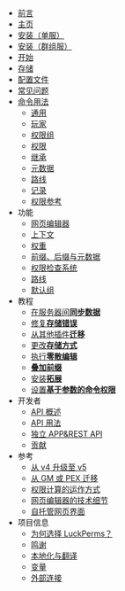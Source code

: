 <!-- _sidebar.md -->

* [前言](README.md)
* [主页](home.md)
* [安装（单服）](install-on-a-single-server.md)
* [安装（群组服）](install-on-multiple-servers.md.md)
* [开始](getting-started.md)
* [存储](storage.md)
* [配置文件](configuration.md)
* [常见问题](faq.md)
* [命令用法](command-usage.md)
    * [通用](command-usage.general.md)
    * [玩家](command-usage.user.md)
    * [权限组](command-usage.group.md)
    * [权限](command-usage.permission.md)
    * [继承](command-usage.parent.md)
    * [元数据](command-usage.meta.md)
    * [路线](command-usage.track.md)
    * [记录](command-usage.log.md)
    * [权限参考](command-usage.permissions-reference.md)
* 功能
    * [网页编辑器](features.web-editor.md)
    * [上下文](features.context.md)
    * [权重](features.weight.md)
    * [前缀、后缀与元数据](features.prefix-suffix-meta.md)
    * [权限检查系统](features.verbose.md)
    * [路线](features.tracks.md)
    * [默认组](features.default-groups.md)
* 教程
   * [在服务器间**同步数据**](how-to.sync-data-between-servers.md)
   * [修复**存储错误**](how-to.fix-storage-errors.md)
   * [从其他插件**迁移**](how-to.migrate-from-other-plugins.md)
   * [更改**存储方式**](how-to.switch-storage-types.md)
   * [执行**零散编辑**](how-to.perform-bulk-edits.md)
   * [**叠加前缀**](how-to.stack-prefixes.md)
   * [安装**拓展**](how-to.install-extensions.md)
   * [设置**基于参数的命令权限**](how-to.setup-argument-based-command-permissions.md)
* 开发者
   * [API 概述](developers.api-introduction.md)
   * [API 用法](developers.api-usage.md)
   * [独立 APP&REST API](developers.standalone-app-rest-api.md)
   * [贡献](developers.contributing.md)
* 参考
   * [从 v4 升级至 v5](reference.upgrading-from-v4-to-v5.md)
   * [从 GM 或 PEX 迁移](reference.migrating-from-gm-or-pex.md)
   * [权限计算的运作方式](reference.how-permission-calculation-works.md)
   * [网页编辑器的技术细节](reference.web-editor-technical-details.md)
   * [自托管网页界面](reference.self-hosting-the-web-interfaces.md)
* 项目信息
   * [为何选择 LuckPerms？](project-info.why-luckperms.md)
   * [鸣谢](project-info.credits.md)
   * [本地化与翻译](project-info.locale-and-translations.md)
   * [变量](project-info.placeholders.md)
   * [外部连接](project-info.external-connections.md)

